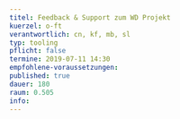```yaml
---
titel: Feedback & Support zum WD Projekt
kuerzel: o-ft
verantwortlich: cn, kf, mb, sl
typ: tooling
pflicht: false
termine: 2019-07-11 14:30
empfohlene-voraussetzungen: 
published: true
dauer: 180
raum: 0.505
info:
---
```


